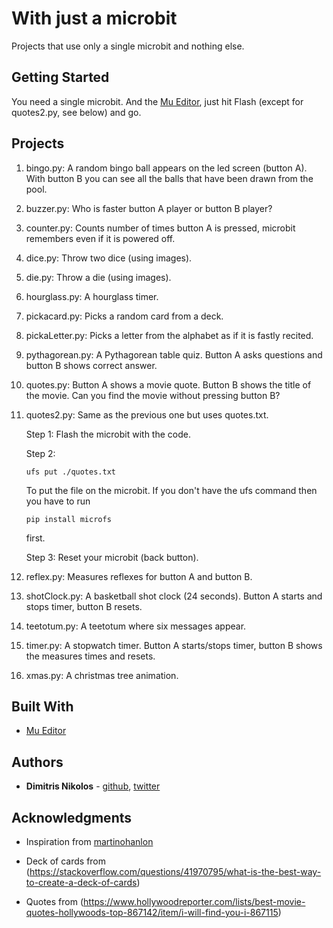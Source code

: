 # With just a microbit

Projects that use only a single microbit and nothing else.

## Getting Started

You need a single microbit. And the [Mu Editor](https://codewith.mu/), just hit 
Flash (except for quotes2.py, see below) and go.

## Projects
1. bingo.py: A random bingo ball appears on the led screen (button A). With button B you can see all
the balls that have been drawn from the pool.

2. buzzer.py: Who is faster button A player or button B player?

3. counter.py: Counts number of times button A is pressed, microbit remembers even if it is powered off.

4. dice.py: Throw two dice (using images).

5. die.py: Throw a die (using images).

6. hourglass.py: A hourglass timer.

7. pickacard.py: Picks a random card from a deck.

8. pickaLetter.py: Picks a letter from the alphabet as if it is fastly recited.

9. pythagorean.py: A Pythagorean table quiz. Button A asks questions and button B shows correct answer.

10. quotes.py: Button A shows a movie quote. Button B shows the title of the movie. Can you find the 
movie without pressing button B?

11. quotes2.py: Same as the previous one but uses quotes.txt.

	Step 1: Flash the microbit with the code.

	Step 2:
	```
	ufs put ./quotes.txt
	```
	To put the file on the microbit. If you don't have the ufs command then you have to run
	```
	pip install microfs
	```
	first.

	Step 3:
	Reset your microbit (back button).

12. reflex.py: Measures reflexes for button A and button B.

13. shotClock.py: A basketball shot clock (24 seconds). Button A starts and stops timer, button B resets.

14. teetotum.py: A teetotum where six messages appear.

15. timer.py: A stopwatch timer. Button A starts/stops timer, button B shows the measures times and resets.

16. xmas.py: A christmas tree animation.

## Built With

* [Mu Editor](https://codewith.mu/)

## Authors

* **Dimitris Nikolos** - [github](https://github.com/dimnikolos), [twitter](https://twitter.com/dnikolos)

## Acknowledgments

* Inspiration from [martinohanlon](https://github.com/martinohanlon/microbit-micropython)

* Deck of cards from (https://stackoverflow.com/questions/41970795/what-is-the-best-way-to-create-a-deck-of-cards)

* Quotes from (https://www.hollywoodreporter.com/lists/best-movie-quotes-hollywoods-top-867142/item/i-will-find-you-i-867115)
